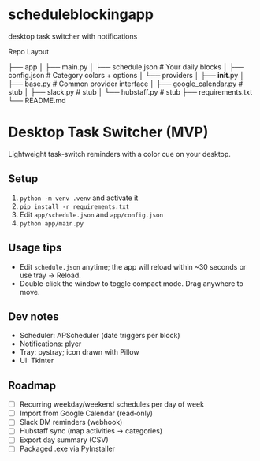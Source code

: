 # scheduleblockingapp
desktop task switcher with notifications

Repo Layout

├── app
│   ├── main.py
│   ├── schedule.json          # Your daily blocks
│   ├── config.json            # Category colors + options
│   └── providers
│       ├── __init__.py
│       ├── base.py            # Common provider interface
│       ├── google_calendar.py # stub
│       ├── slack.py           # stub
│       └── hubstaff.py        # stub
├── requirements.txt
└── README.md

# Desktop Task Switcher (MVP)


Lightweight task‑switch reminders with a color cue on your desktop.


## Setup
1. `python -m venv .venv` and activate it
2. `pip install -r requirements.txt`
3. Edit `app/schedule.json` and `app/config.json`
4. `python app/main.py`


## Usage tips
- Edit `schedule.json` anytime; the app will reload within ~30 seconds or use tray → Reload.
- Double‑click the window to toggle compact mode. Drag anywhere to move.


## Dev notes
- Scheduler: APScheduler (date triggers per block)
- Notifications: plyer
- Tray: pystray; icon drawn with Pillow
- UI: Tkinter


## Roadmap
- [ ] Recurring weekday/weekend schedules per day of week
- [ ] Import from Google Calendar (read‑only)
- [ ] Slack DM reminders (webhook)
- [ ] Hubstaff sync (map activities → categories)
- [ ] Export day summary (CSV)
- [ ] Packaged .exe via PyInstaller
